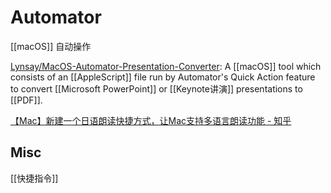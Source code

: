 # Automator

[[macOS]] 自动操作








[Lynsay/MacOS-Automator-Presentation-Converter](https://github.com/Lynsay/MacOS-Automator-Presentation-Converter): A [[macOS]] tool which consists of an [[AppleScript]] file run by Automator's Quick Action feature to convert [[Microsoft PowerPoint]] or [[Keynote讲演]] presentations to [[PDF]].



[【Mac】新建一个日语朗读快捷方式，让Mac支持多语言朗读功能 - 知乎](https://zhuanlan.zhihu.com/p/567027192)

## Misc

[[快捷指令]]

